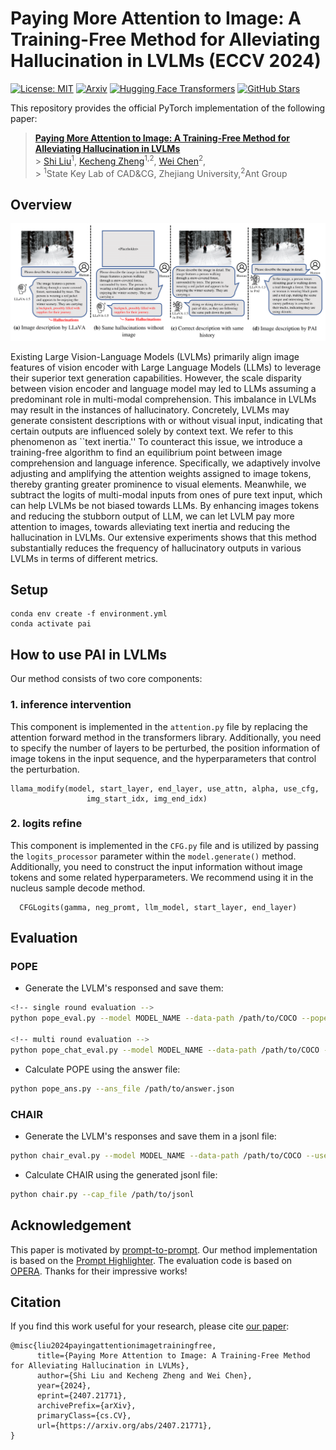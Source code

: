 # Paying More Attention to Image: A Training-Free Method for Alleviating Hallucination in LVLMs (ECCV 2024)

[![License: MIT](https://img.shields.io/badge/License-MIT-g.svg)](https://opensource.org/licenses/MIT)
[![Arxiv](https://img.shields.io/badge/arXiv-2407.21771-B21A1B)](https://arxiv.org/abs/2407.21771)
[![Hugging Face Transformers](https://img.shields.io/badge/%F0%9F%A4%97-Transformers-blue)](https://github.com/huggingface/transformers)
[![GitHub Stars](https://img.shields.io/github/stars/LALBJ/PAI)](https://github.com/LALBJ/PAI)


This repository provides the official PyTorch implementation of the following paper:

> [**Paying More Attention to Image: A Training-Free Method for Alleviating Hallucination in LVLMs**](https://arxiv.org/abs/2407.21771) <br> > [Shi Liu](https://lalbj.github.io/)<sup>1</sup>,
> [Kecheng Zheng](https://zkcys001.github.io/)<sup>1,2</sup>,
> [Wei Chen](http://www.cad.zju.edu.cn/home/chenwei/)<sup>2</sup>,<br> > <sup>1</sup>State Key Lab of CAD\&CG, Zhejiang University,<sup>2</sup>Ant Group <br>

## Overview

<p align="center"><img src="./teaser.png" alt="teaser" /></p>
Existing Large Vision-Language Models (LVLMs) primarily align image features of vision encoder with Large Language Models (LLMs) to leverage their superior text generation capabilities.
However, the scale disparity between vision encoder and language model may led to LLMs assuming a predominant role in multi-modal comprehension.
This imbalance in LVLMs may result in the instances of hallucinatory. 
Concretely, LVLMs may generate consistent descriptions with or without visual input, indicating that certain outputs are influenced solely by context text.
We refer to this phenomenon as ``text inertia.''
To counteract this issue, we introduce a training-free algorithm to find an equilibrium point between image comprehension and language inference. 
Specifically, we adaptively involve adjusting and amplifying the attention weights assigned to image tokens, thereby granting greater prominence to visual elements.
Meanwhile, we subtract the logits of multi-modal inputs from ones of pure text input, which can help LVLMs be not biased towards LLMs.
By enhancing images tokens and reducing the stubborn output of LLM, we can let LVLM pay more attention to images, towards alleviating text inertia and reducing the hallucination in LVLMs.
Our extensive experiments shows that this method substantially reduces the frequency of hallucinatory outputs in various LVLMs in terms of different metrics.

## Setup

```
conda env create -f environment.yml
conda activate pai
```

## How to use PAI in LVLMs

Our method consists of two core components:

### 1. inference intervention

This component is implemented in the `attention.py` file by replacing the attention forward method in the transformers library. Additionally, you need to specify the number of layers to be perturbed, the position information of image tokens in the input sequence, and the hyperparameters that control the perturbation.

```
llama_modify(model, start_layer, end_layer, use_attn, alpha, use_cfg,
                 img_start_idx, img_end_idx)
```

### 2. logits refine

This component is implemented in the `CFG.py` file and is utilized by passing the `logits_processor` parameter within the `model.generate()` method. Additionally, you need to construct the input information without image tokens and some related hyperparameters. We recommend using it in the nucleus sample decode method.

```
  CFGLogits(gamma, neg_promt, llm_model, start_layer, end_layer)
```

## Evaluation

### POPE

- Generate the LVLM's responsed and save them:

```bash
<!-- single round evaluation -->
python pope_eval.py --model MODEL_NAME --data-path /path/to/COCO --pope-type random --use-attn --alpha 0.2 --use-cfg --gamma 1.1 --start-layer 2 --end-layer 32

<!-- multi round evaluation -->
python pope_chat_eval.py --model MODEL_NAME --data-path /path/to/COCO --pope-type random --use-attn --alpha 0.2 --use-cfg --gamma 1.1 --start-layer 2 --end-layer 32
```

- Calculate POPE using the answer file:

```bash
python pope_ans.py --ans_file /path/to/answer.json
```

### CHAIR

- Generate the LVLM's responses and save them in a jsonl file:

```bash
python chair_eval.py --model MODEL_NAME --data-path /path/to/COCO --use-attn --alpha 0.2 --use-cfg --gamma 1.1 --start-layer 2 --end-layer 32
```

- Calculate CHAIR using the generated jsonl file:

```bash
python chair.py --cap_file /path/to/jsonl
```

## Acknowledgement

This paper is motivated by [prompt-to-prompt](https://github.com/google/prompt-to-prompt). Our method implementation is based on the [Prompt Highlighter](https://github.com/dvlab-research/Prompt-Highlighter). The evaluation code is based on [OPERA](https://github.com/shikiw/OPERA). Thanks for their impressive works!

## Citation

If you find this work useful for your research, please cite [our paper](https://arxiv.org/abs/2407.21771):

```
@misc{liu2024payingattentionimagetrainingfree,
      title={Paying More Attention to Image: A Training-Free Method for Alleviating Hallucination in LVLMs}, 
      author={Shi Liu and Kecheng Zheng and Wei Chen},
      year={2024},
      eprint={2407.21771},
      archivePrefix={arXiv},
      primaryClass={cs.CV},
      url={https://arxiv.org/abs/2407.21771}, 
}
```

